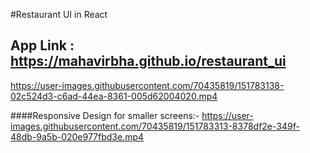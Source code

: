 #Restaurant UI in React

## App Link : https://mahavirbha.github.io/restaurant_ui


https://user-images.githubusercontent.com/70435819/151783138-02c524d3-c6ad-44ea-8361-005d62004020.mp4

####Responsive Design for smaller screens:-
https://user-images.githubusercontent.com/70435819/151783313-8378df2e-349f-48db-9a5b-020e977fbd3e.mp4

